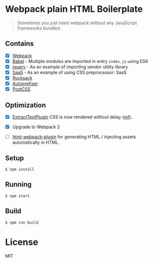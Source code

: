 
# Webpack plain HTML Boilerplate
> Sometimes you just need webpack without any JavaScript frameworks bundled.

## Contains

- [x] [Webpack](https://webpack.github.io)
- [x] [Babel](https://babeljs.io/) - Multiple modules are imported in entry `index.js` using ES6
- [x] [jquery](https://github.com/jquery/jquery) - As an example of importing vendor utility library
- [x] [SaaS](https://github.com/jtangelder/sass-loader) - As an example of using CSS preprocessor: SaaS
- [x] [Rucksack](http://simplaio.github.io/rucksack/docs)
- [x] [Autoprefixer](https://github.com/postcss/autoprefixer)
- [x] [PostCSS](https://github.com/postcss/postcss)

## Optimization
- [x] [ExtractTextPlugin](https://github.com/webpack/extract-text-webpack-plugin) CSS is now rendered without delay ([ref](https://github.com/webpack/webpack/issues/1427)).
- [x] Upgrade to Webpack 2
- [ ] [html-webpack-plugin](https://github.com/ampedandwired/html-webpack-plugin) for generating HTML / injecting assets automatically in HTML.


## Setup

```
$ npm install
```

## Running

```
$ npm start
```

## Build

```
$ npm run build
```

# License

MIT
